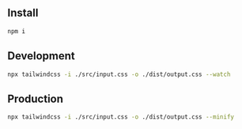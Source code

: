 ## Install

```bash
npm i
```

## Development

```bash
npx tailwindcss -i ./src/input.css -o ./dist/output.css --watch
```

## Production

```bash
npx tailwindcss -i ./src/input.css -o ./dist/output.css --minify
```